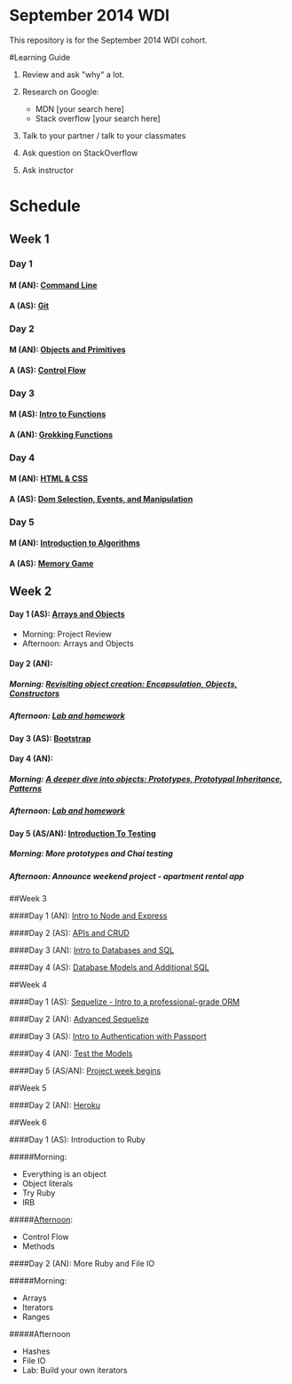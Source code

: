 September 2014 WDI
==================

This repository is for the September 2014 WDI cohort.

#Learning Guide

1. Review and ask "why" a lot.

2. Research on Google:
	- MDN [your search here]
	- Stack overflow [your search here]

3. Talk to your partner / talk to your classmates

4. Ask question on StackOverflow

5. Ask instructor

# Schedule

## Week 1
### Day 1
#### M (AN): [Command Line](command_line/)
#### A (AS): [Git](git_intro/) 

### Day 2
#### M (AN): [Objects and Primitives](objects_and_primitives/)
#### A (AS): [Control Flow](js_control_flow/)

### Day 3
#### M (AS): [Intro to Functions](js_intro_functions/)
#### A (AN): [Grokking Functions](grokking_functions/)

### Day 4
#### M (AN): [HTML & CSS](https://github.com/wdi-sf-fall/notes/tree/master/week_01_fundamentals/day_2_productivity_htmlcssbootstrap/dusk_html_css%20and%20bootstrap)
#### A (AS): [Dom Selection, Events, and Manipulation](dom_selection_events_manipulation/)

### Day 5
#### M (AN): [Introduction to Algorithms](/intro_to_algorithms)
#### A (AS): [Memory Game](https://github.com/wdi-sf-september-2014-hw/memory_game)

## Week 2
#### Day 1 (AS): [Arrays and Objects](arrays_and_objects/) 
- Morning: Project Review
- Afternoon: Arrays and Objects

#### Day 2 (AN): 
##### Morning: [Revisiting object creation: Encapsulation, Objects, Constructors](objects_and_prototypal_inheritance/#day-1-tuesday)
##### Afternoon: [Lab and homework](https://github.com/wdi-sf-september-2014-hw/drag_race#day-1)

#### Day 3 (AS): [Bootstrap](bootstrap_intro/)

#### Day 4 (AN): 
##### Morning: [A deeper dive into objects: Prototypes, Prototypal Inheritance, Patterns](objects_and_prototypal_inheritance/#day-2-thursday)
##### Afternoon: [Lab and homework](https://github.com/wdi-sf-september-2014-hw/drag_race#day-2-in-addition)

#### Day 5 (AS/AN): [Introduction To Testing](more_prototypes_and_chai/)
##### Morning: More prototypes and Chai testing
##### Afternoon: Announce weekend project - apartment rental app

##Week 3

####Day 1 (AN): [Intro to Node and Express](./intro_to_node_and_express)

####Day 2 (AS): [APIs and CRUD](apis_and_crud/)

####Day 3 (AN): [Intro to Databases and SQL](intro_to_sql/)

####Day 4 (AS): [Database Models and Additional SQL](more_sql_and_db_modeling/)

##Week 4

####Day 1 (AS): [Sequelize - Intro to a professional-grade ORM](https://github.com/wdi-sf-fall/notes/tree/master/week_04_production_ready_applications/day_01_sequelize) 

####Day 2 (AN): [Advanced Sequelize](advanced_sequelize/)

####Day 3 (AS): [Intro to Authentication with Passport](intro_to_passport/)

####Day 4 (AN): [Test the Models](tdd/)

####Day 5 (AS/AN): [Project week begins](project_1.md)

##Week 5

####Day 2 (AN): [Heroku](heroku/)

##Week 6

####Day 1 (AS): Introduction to Ruby

#####Morning:
- Everything is an object
- Object literals
- Try Ruby
- IRB

#####[Afternoon](ruby/control_flow_and_methods.md):
- Control Flow
- Methods

####Day 2 (AN): More Ruby and File IO

#####Morning:
- Arrays
- Iterators
- Ranges

#####Afternoon
- Hashes
- File IO
- Lab: Build your own iterators
